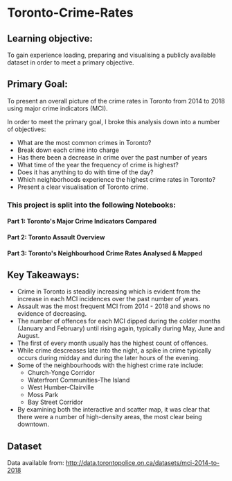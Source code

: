 # Toronto-Crime-Rates
## Learning objective: 
To gain experience loading, preparing and visualising a publicly available dataset in order to meet a primary objective. 

## Primary Goal: 
To present an overall picture of the crime rates in Toronto from 2014 to 2018 using major crime indicators (MCI).

In order to meet the primary goal, I broke this analysis down into a number of objectives:

- What are the most common crimes in Toronto?
- Break down each crime into charge
- Has there been a decrease in crime over the past number of years
- What time of the year the frequency of crime is highest? 
- Does it has anything to do with time of the day?
- Which neighborhoods experience the highest crime rates in Toronto?   
- Present a clear visualisation of Toronto crime.

### This project is split into the following Notebooks:

#### Part 1: Toronto's Major Crime Indicators Compared

#### Part 2: Toronto Assault Overview 

#### Part 3: Toronto's Neighbourhood Crime Rates Analysed & Mapped

## Key Takeaways:

- Crime in Toronto is steadily increasing which is evident from the increase in each MCI incidences over the past number of years.
- Assault was the most frequent MCI from 2014 - 2018 and shows no evidence of decreasing.
- The number of offences for each MCI dipped during the colder months (January and February) until rising again, typically during May, June and August. 
- The first of every month usually has the highest count of offences.
- While crime descreases late into the night, a spike in crime typically occurs during midday and during the later hours of the evening.
- Some of the neighbourhoods with the highest crime rate include:
    - Church-Yonge Corridor
    - Waterfront Communities-The Island 
    - West Humber-Clairville
    - Moss Park 
    - Bay Street Corridor	
- By examining both the interactive and scatter map, it was clear that there were a number of high-density areas, the most clear being downtown.    
    
## Dataset
Data available from: http://data.torontopolice.on.ca/datasets/mci-2014-to-2018
